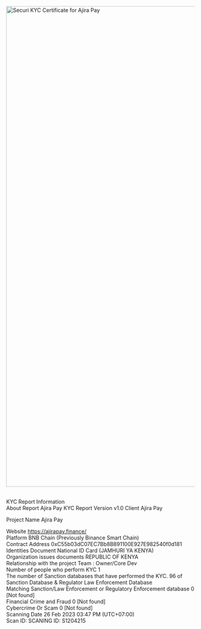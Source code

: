 <img width="1280" alt="Securi KYC Certificate for Ajira Pay" src="https://user-images.githubusercontent.com/111109564/221401907-c7eb6980-3e88-4eca-a50a-a439b1f3f443.png">

<br>KYC Report Information
<br>About Report	Ajira Pay KYC Report
Version	v1.0
Client	Ajira Pay

Project Name	Ajira Pay

Website	https://ajirapay.finance/
<br>Platform	BNB Chain (Previously Binance Smart Chain)
<br>Contract Address	0xC55b03dC07EC7Bb8B891100E927E982540f0d181
<br>Identities Document	National ID Card (JAMHURI YA KENYA)
<br>Organization issues documents	REPUBLIC OF KENYA
<br>Relationship with the project	Team : Owner/Core Dev
<br>Number of people who perform KYC	1
<br>The number of Sanction databases that have performed the KYC.	96 of Sanction Database & Regulator Law Enforcement Database
<br>Matching Sanction/Law Enforcement or Regulatory Enforcement database	0 [Not found]
<br>Financial Crime and Fraud	0 [Not found]
<br>Cybercrime Or Scam	0 [Not found]
<br>Scanning Date	26 Feb 2023 03:47 PM (UTC+07:00)
<br>Scan ID: SCANING ID: S1204215
